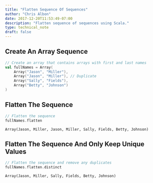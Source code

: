 ```yaml
---
title: "Flatten Sequence Of Sequences"
author: "Chris Albon"
date: 2017-12-20T11:53:49-07:00
description: "Flatten sequence of sequences using Scala."
type: technical_note
draft: false
---
```

## Create An Array Sequence


```scala
// Create an array that contains arrays with first and last names
val fullNames = Array(
    Array("Jason", "Miller"),
    Array("Jason", "Miller"), // Duplicate
    Array("Sally", "Fields"),
    Array("Betty", "Johnson")
)
```

## Flatten The Sequence 


```scala
// Flatten the sequence
fullNames.flatten
```




    Array(Jason, Miller, Jason, Miller, Sally, Fields, Betty, Johnson)



## Flatten The Sequence And Only Keep Unique Values


```scala
// Flatten the sequence and remove any duplicates
fullNames.flatten.distinct
```




    Array(Jason, Miller, Sally, Fields, Betty, Johnson)


